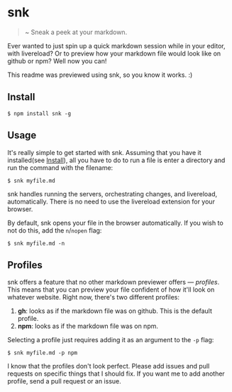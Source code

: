 # snk
> ~ Sneak a peek at your markdown.

Ever wanted to just spin up a quick markdown session while in your editor,
with livereload?
Or to preview how your markdown file would look like on github or npm?
Well now you can!

This readme was previewed using snk, so you know it works. :)

## Install
```
$ npm install snk -g
```

## Usage

It's really simple to get started with snk. 
Assuming that you have it installed(see [Install](#install)),
all you have to do to run a file is enter a directory and run the command
with the filename:

```
$ snk myfile.md
```

snk handles running the servers, orchestrating changes, and livereload,
automatically. There is no need to use the livereload extension for your browser.

By default, snk opens your file in the browser automatically.
If you wish to not do this, add the `n`/`nopen` flag:

```
$ snk myfile.md -n
```

## Profiles

snk offers a feature that no other markdown previewer offers — _profiles_.
This means that you can preview your file confident of how it'll look
on whatever website.
Right now, there's two different profiles:

1. __gh__: looks as if the markdown file was on github. 
This is the default profile.
2. __npm__: looks as if the markdown file was on npm.

Selecting a profile just requires adding it as an argument to the `-p` flag:

```
$ snk myfile.md -p npm
```

I know that the profiles don't look perfect. 
Please add issues and pull requests on specific things that I should fix.
If you want me to add another profile, send a pull request or an issue.